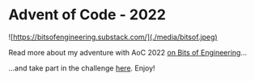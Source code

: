 # Advent of Code - 2022

![https://bitsofengineering.substack.com/](./media/bitsof.jpeg)

Read more about my adventure with AoC 2022 [on Bits of Engineering](https://bitsofengineering.substack.com/p/advent-of-code-2022-lets-play-the)...

...and take part in the challenge [here](https://adventofcode.com/). Enjoy!